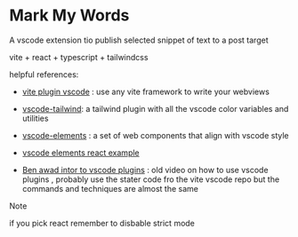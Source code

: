 # Mark My Words

A vscode extension tio publish selected snippet of text to a post target

vite + react + typescript + tailwindcss

helpful references:
- [vite plugin vscode](https://github.com/tomjs/vite-plugin-vscode) : use any vite framework to write your webviews
- [vscode-tailwind](https://github.com/githubocto/tailwind-vscode): a tailwind plugin with all the vscode color variables and utilities
- [vscode-elements](https://vscode-elements.github.io/getting-started/) : a set of web components that align with vscode style
- [vscode elements react example](https://github.com/vscode-elements/react-example/tree/main)

- [Ben awad intor to vscode plugins](https://youtu.be/a5DX5pQ9p5M?si=AZWMJRoGVLPdtTi7) : old video on how to use vscode plugins , probably use the stater code fro the vite vscode repo but the commands and techniques are almost the same
 >[!NOTE]
 > if you pick react remember to disbable strict mode
